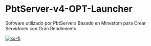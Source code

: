 # PbtServer-v4-OPT-Launcher

Software utilizado por PbtServers Basado en Minestom para Crear Servidores con Gran Rendimiento

[![ko-fi](https://ko-fi.com/img/githubbutton_sm.svg)](https://ko-fi.com/T6T2CB7E1)
